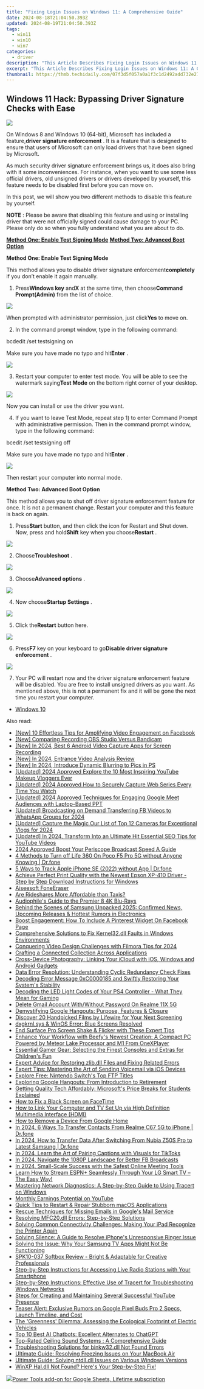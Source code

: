 ```yaml
---
title: "Fixing Login Issues on Windows 11: A Comprehensive Guide"
date: 2024-08-18T21:04:50.393Z
updated: 2024-08-19T21:04:50.393Z
tags:
  - win11
  - win10
  - win7
categories:
  - driver
description: "This Article Describes Fixing Login Issues on Windows 11: A Comprehensive Guide"
excerpt: "This Article Describes Fixing Login Issues on Windows 11: A Comprehensive Guide"
thumbnail: https://thmb.techidaily.com/07f3d5f057a0a1f3c1d2492add732e27fc47138ba4a1808a078297c558520a47.png
---
```


## Windows 11 Hack: Bypassing Driver Signature Checks with Ease

![](https://images.drivereasy.com/wp-content/uploads/2017/02/img_58b52a003bb57.jpg)

 On Windows 8 and Windows 10 (64-bit), Microsoft has included a feature,**driver signature enforcement** . It is a feature that is designed to ensure that users of Microsoft can only load drivers that have been signed by Microsoft.

 As much security driver signature enforcement brings us, it does also bring with it some inconveniences. For instance, when you want to use some less official drivers, old unsigned drivers or drivers developed by yourself, this feature needs to be disabled first before you can move on.

 In this post, we will show you two different methods to disable this feature by yourself.

**NOTE** : Please be aware that disabling this feature and using or installing driver that were not officially signed could cause damage to your PC. Please only do so when you fully understand what you are about to do.

[**Method One: Enable Test Signing Mode**](https://tools.techidaily.com/drivereasy/download/)
[**Method Two: Advanced Boot Option**](https://tools.techidaily.com/drivereasy/download/)

 **Method One: Enable Test Signing Mode**

 This method allows you to disable driver signature enforcement**completely** if you don’t enable it again manually.

 1) Press**Windows key** and**X** at the same time, then choose**Command Prompt(Admin)** from the list of choice.

![](https://images.drivereasy.com/wp-content/uploads/2017/02/img_58b52400287b2.png)
  
 When prompted with administrator permission, just click**Yes** to move on.

 2) In the command prompt window, type in the following command:

bcdedit /set testsigning on

 Make sure you have made no typo and hit**Enter** .

![](https://images.drivereasy.com/wp-content/uploads/2017/02/img_58b5256f2d41d.jpg)

 3) Restart your computer to enter test mode. You will be able to see the watermark saying**Test Mode** on the bottom right corner of your desktop.

![](https://images.drivereasy.com/wp-content/uploads/2017/02/img_58b526cd6a758.jpg)

 Now you can install or use the driver you want.

 4) If you want to leave Test Mode, repeat step 1) to enter Command Prompt with administrative permission. Then in the command prompt window, type in the following command:

bcedit /set testsigning off

 Make sure you have made no typo and hit**Enter** .

![](https://images.drivereasy.com/wp-content/uploads/2017/02/img_58b5277821eea.jpg)

 Then restart your computer into normal mode.

**Method Two: Advanced Boot Option**

 This method allows you to shut off driver signature enforcement feature for once. It is not a permanent change. Restart your computer and this feature is back on again.

 1) Press**Start** button, and then click the icon for Restart and Shut down. Now, press and hold**Shift** key when you choose**Restart** .

![](https://images.drivereasy.com/wp-content/uploads/2017/02/img_58b5290902f87.png)
  
 2) Choose**Troubleshoot** .

![](https://images.drivereasy.com/wp-content/uploads/2017/02/img_58b52950e64a6.jpg)

 3) Choose**Advanced options** .

![](https://images.drivereasy.com/wp-content/uploads/2017/02/img_58b52981a7af8.jpg)

 4) Now choose**Startup Settings** .

![](https://images.drivereasy.com/wp-content/uploads/2017/02/img_58b529a600eb2.jpg)

 5) Click the**Restart** button here.

![](https://images.drivereasy.com/wp-content/uploads/2017/02/img_58b529d3d6368.jpg)

 6) Press**F7** key on your keyboard to go**Disable driver signature enforcement** .

![](https://images.drivereasy.com/wp-content/uploads/2017/02/img_58b52a003bb57.jpg)

 7) Your PC will restart now and the driver signature enforcement feature will be disabled. You are free to install unsigned drivers as you want. As mentioned above, this is not a permanent fix and it will be gone the next time you restart your computer.

* [Windows 10](https://tools.techidaily.com/drivereasy/download/)

<ins class="adsbygoogle"
     style="display:block"
     data-ad-format="autorelaxed"
     data-ad-client="ca-pub-7571918770474297"
     data-ad-slot="1223367746"></ins>



<ins class="adsbygoogle"
     style="display:block"
     data-ad-client="ca-pub-7571918770474297"
     data-ad-slot="8358498916"
     data-ad-format="auto"
     data-full-width-responsive="true"></ins>

<span class="atpl-alsoreadstyle">Also read:</span>
<div><ul>
<li><a href="https://facebook-video-content.techidaily.com/new-10-effortless-tips-for-amplifying-video-engagement-on-facebook/"><u>[New] 10 Effortless Tips for Amplifying Video Engagement on Facebook</u></a></li>
<li><a href="https://screen-recording.techidaily.com/new-comparing-recording-obs-studio-versus-bandicam/"><u>[New] Comparing Recording  OBS Studio Versus Bandicam</u></a></li>
<li><a href="https://screen-mirroring-recording.techidaily.com/new-in-2024-best-6-android-video-capture-apps-for-screen-recording/"><u>[New] In 2024, Best 6 Android Video Capture Apps for Screen Recording</u></a></li>
<li><a href="https://on-screen-recording.techidaily.com/new-in-2024-entrance-video-analysis-review/"><u>[New] In 2024, Entrance Video Analysis Review</u></a></li>
<li><a href="https://fox-hovers.techidaily.com/new-in-2024-introduce-dynamic-blurring-to-pics-in-ps/"><u>[New] In 2024, Introduce Dynamic Blurring to Pics in PS</u></a></li>
<li><a href="https://facebook-record-videos.techidaily.com/updated-2024-approved-explore-the-10-most-inspiring-youtube-makeup-vloggers-ever/"><u>[Updated] 2024 Approved  Explore the 10 Most Inspiring YouTube Makeup Vloggers Ever</u></a></li>
<li><a href="https://screen-capture.techidaily.com/updated-2024-approved-how-to-securely-capture-web-series-every-time-you-watch/"><u>[Updated] 2024 Approved  How to Securely Capture Web Series Every Time You Watch</u></a></li>
<li><a href="https://screen-activity-recording.techidaily.com/updated-2024-approved-techniques-for-engaging-google-meet-audiences-with-laptop-based-ppt/"><u>[Updated] 2024 Approved  Techniques for Engaging Google Meet Audiences with Laptop-Based PPT</u></a></li>
<li><a href="https://facebook-clips.techidaily.com/updated-broadcasting-on-demand-transferring-fb-videos-to-whatsapp-groups-for-2024/"><u>[Updated] Broadcasting on Demand  Transferring FB Videos to WhatsApp Groups for 2024</u></a></li>
<li><a href="https://facebook-record-videos.techidaily.com/updated-capture-the-magic-our-list-of-top-12-cameras-for-exceptional-vlogs-for-2024/"><u>[Updated] Capture the Magic  Our List of Top 12 Cameras for Exceptional Vlogs for 2024</u></a></li>
<li><a href="https://youtube-zero.techidaily.com/ed-in-2024-transform-into-an-ultimate-hit-essential-seo-tips-for-youtube-videos/"><u>[Updated] In 2024, Transform Into an Ultimate Hit  Essential SEO Tips for YouTube Videos</u></a></li>
<li><a href="https://extra-tips.techidaily.com/2024-approved-boost-your-periscope-broadcast-speed-a-guide/"><u>2024 Approved  Boost Your Periscope Broadcast Speed  A Guide</u></a></li>
<li><a href="https://location-fake.techidaily.com/4-methods-to-turn-off-life-360-on-poco-f5-pro-5g-without-anyone-knowing-drfone-by-drfone-virtual-android/"><u>4 Methods to Turn off Life 360 On Poco F5 Pro 5G without Anyone Knowing | Dr.fone</u></a></li>
<li><a href="https://ios-location-track.techidaily.com/5-ways-to-track-apple-iphone-se-2022-without-app-drfone-by-drfone-virtual-ios/"><u>5 Ways to Track Apple iPhone SE (2022) without App | Dr.fone</u></a></li>
<li><a href="https://driver-download.techidaily.com/achieve-perfect-print-quality-with-the-newest-epson-xp-410-driver-step-by-step-download-instructions-for-windows/"><u>Achieve Perfect Print Quality with the Newest Epson XP-410 Driver - Step by Step Download Instructions for Windows</u></a></li>
<li><a href="https://tools.techidaily.com/aiseesoft/fone-eraser/"><u>Aiseesoft FoneEraser</u></a></li>
<li><a href="https://techtrends.techidaily.com/are-rideshares-more-affordable-than-taxis/"><u>Are Rideshares More Affordable than Taxis?</u></a></li>
<li><a href="https://extra-lessons.techidaily.com/audiophiles-guide-to-the-premier-8-4k-blu-rays/"><u>Audiophile's Guide to the Premier 8 4K Blu-Rays</u></a></li>
<li><a href="https://techtrends.techidaily.com/behind-the-scenes-of-samsung-unpacked-2025-confirmed-news-upcoming-releases-and-hottest-rumors-in-electronics/"><u>Behind the Scenes of Samsung Unpacked 2025: Confirmed News, Upcoming Releases & Hottest Rumors in Electronics</u></a></li>
<li><a href="https://techtrends.techidaily.com/boost-engagement-how-to-include-a-pinterest-widget-on-facebook-page/"><u>Boost Engagement: How To Include A Pinterest Widget On Facebook Page</u></a></li>
<li><a href="https://techtrends.techidaily.com/comprehensive-solutions-to-fix-kernel32dll-faults-in-windows-environments/"><u>Comprehensive Solutions to Fix Kernel32.dll Faults in Windows Environments</u></a></li>
<li><a href="https://extra-hints.techidaily.com/conquering-video-design-challenges-with-filmora-tips-for-2024/"><u>Conquering Video Design Challenges with Filmora Tips for 2024</u></a></li>
<li><a href="https://article-posts.techidaily.com/crafting-a-connected-collection-across-applications/"><u>Crafting a Connected Collection Across Applications</u></a></li>
<li><a href="https://techtrends.techidaily.com/cross-device-photography-linking-your-icloud-with-ios-windows-and-android-gadgets/"><u>Cross-Device Photography: Linking Your iCloud with iOS, Windows and Android Gadgets</u></a></li>
<li><a href="https://common-error.techidaily.com/data-error-resolution-understanding-cyclic-redundancy-check-fixes/"><u>Data Error Resolution: Understanding Cyclic Redundancy Check Fixes</u></a></li>
<li><a href="https://techtrends.techidaily.com/decoding-error-message-0xc0000185-and-swiftly-restoring-your-systems-stability/"><u>Decoding Error Message 0xC0000185 and Swiftly Restoring Your System's Stability</u></a></li>
<li><a href="https://techtrends.techidaily.com/decoding-the-led-light-codes-of-your-ps4-controller-what-they-mean-for-gaming/"><u>Decoding the LED Light Codes of Your PS4 Controller - What They Mean for Gaming</u></a></li>
<li><a href="https://easy-unlock-android.techidaily.com/delete-gmail-account-withwithout-password-on-realme-11x-5g-by-drfone-android/"><u>Delete Gmail Account With/Without Password On Realme 11X 5G</u></a></li>
<li><a href="https://techtrends.techidaily.com/demystifying-google-hangouts-purpose-features-and-closure/"><u>Demystifying Google Hangouts: Purpose, Features & Closure</u></a></li>
<li><a href="https://techtrends.techidaily.com/discover-20-handpicked-films-by-lifewire-for-your-next-screening/"><u>Discover 20 Handpicked Films by Lifewire for Your Next Screening</u></a></li>
<li><a href="https://network-issues.techidaily.com/dxgkrnlsys-and-winos-error-blue-screens-resolved/"><u>dxgkrnl.sys & WinOS Error: Blue Screens Resolved</u></a></li>
<li><a href="https://techtrends.techidaily.com/end-surface-pro-screen-shake-and-flicker-with-these-expert-tips/"><u>End Surface Pro Screen Shake & Flicker with These Expert Tips</u></a></li>
<li><a href="https://techtrends.techidaily.com/enhance-your-workflow-with-beefys-newest-creation-a-compact-pc-powered-by-meteor-lake-processor-and-m1-from-onexplayer/"><u>Enhance Your Workflow with Beefy's Newest Creation: A Compact PC Powered by Meteor Lake Processor and M1 From OneXPlayer</u></a></li>
<li><a href="https://techtrends.techidaily.com/essential-gamer-gear-selecting-the-finest-consoles-and-extras-for-childrens-fun/"><u>Essential Gamer Gear: Selecting the Finest Consoles and Extras for Children's Fun</u></a></li>
<li><a href="https://techtrends.techidaily.com/expert-advice-for-restoring-zlibdll-files-and-fixing-related-errors/"><u>Expert Advice for Restoring zlib.dll Files and Fixing Related Errors</u></a></li>
<li><a href="https://techtrends.techidaily.com/expert-tips-mastering-the-art-of-sending-voicemail-via-ios-devices/"><u>Expert Tips: Mastering the Art of Sending Voicemail via iOS Devices</u></a></li>
<li><a href="https://games-able.techidaily.com/explore-free-nintendo-switchs-top-ftp-titles/"><u>Explore Free: Nintendo Switch's Top FTP Titles</u></a></li>
<li><a href="https://techtrends.techidaily.com/exploring-google-hangouts-from-introduction-to-retirement/"><u>Exploring Google Hangouts: From Introduction to Retirement</u></a></li>
<li><a href="https://techtrends.techidaily.com/getting-quality-tech-affordably-microsofts-price-breaks-for-students-explained/"><u>Getting Quality Tech Affordably: Microsoft's Price Breaks for Students Explained</u></a></li>
<li><a href="https://techtrends.techidaily.com/how-to-fix-a-black-screen-on-facetime/"><u>How to Fix a Black Screen on FaceTime</u></a></li>
<li><a href="https://techtrends.techidaily.com/how-to-link-your-computer-and-tv-set-up-via-high-definition-multimedia-interface-hdmi/"><u>How to Link Your Computer and TV Set Up via High Definition Multimedia Interface (HDMI)</u></a></li>
<li><a href="https://techtrends.techidaily.com/how-to-remove-a-device-from-google-home/"><u>How to Remove a Device From Google Home</u></a></li>
<li><a href="https://android-transfer.techidaily.com/in-2024-6-ways-to-transfer-contacts-from-realme-c67-5g-to-iphone-drfone-by-drfone-transfer-from-android-transfer-from-android/"><u>In 2024, 6 Ways To Transfer Contacts From Realme C67 5G to iPhone | Dr.fone</u></a></li>
<li><a href="https://android-transfer.techidaily.com/in-2024-how-to-transfer-data-after-switching-from-nubia-z50s-pro-to-latest-samsung-drfone-by-drfone-transfer-from-android-transfer-from-android/"><u>In 2024, How to Transfer Data After Switching From Nubia Z50S Pro to Latest Samsung | Dr.fone</u></a></li>
<li><a href="https://tiktok-videos.techidaily.com/in-2024-learn-the-art-of-pairing-captions-with-visuals-for-tiktoks/"><u>In 2024, Learn the Art of Pairing Captions with Visuals for TikToks</u></a></li>
<li><a href="https://facebook-clips.techidaily.com/in-2024-navigate-the-1080p-landscape-for-better-fb-broadcasts/"><u>In 2024, Navigate the 1080P Landscape for Better FB Broadcasts</u></a></li>
<li><a href="https://video-screen-grab.techidaily.com/in-2024-small-scale-success-with-the-safest-online-meeting-tools/"><u>In 2024, Small-Scale Success with the Safest Online Meeting Tools</u></a></li>
<li><a href="https://techtrends.techidaily.com/1722872776104-learn-how-to-stream-espnplus-seamlessly-through-your-lg-smart-tv-the-easy-way/"><u>Learn How to Stream ESPN+ Seamlessly Through Your LG Smart TV – The Easy Way!</u></a></li>
<li><a href="https://techtrends.techidaily.com/mastering-network-diagnostics-a-step-by-step-guide-to-using-tracert-on-windows/"><u>Mastering Network Diagnostics: A Step-by-Step Guide to Using Tracert on Windows</u></a></li>
<li><a href="https://youtube-video-recordings.techidaily.com/monthly-earnings-potential-on-youtube/"><u>Monthly Earnings Potential on YouTube</u></a></li>
<li><a href="https://techtrends.techidaily.com/quick-tips-to-restart-and-repair-stubborn-macos-applications/"><u>Quick Tips to Restart & Repair Stubborn macOS Applications</u></a></li>
<li><a href="https://techtrends.techidaily.com/rescue-techniques-for-missing-emails-in-googles-mail-service/"><u>Rescue Techniques for Missing Emails in Google's Mail Service</u></a></li>
<li><a href="https://techtrends.techidaily.com/resolving-mfc20dll-errors-step-by-step-solutions/"><u>Resolving MFC20.dll Errors: Step-by-Step Solutions</u></a></li>
<li><a href="https://techtrends.techidaily.com/solving-common-connectivity-challenges-making-your-ipad-recognize-the-printer-again/"><u>Solving Common Connectivity Challenges: Making Your iPad Recognize the Printer Again</u></a></li>
<li><a href="https://techtrends.techidaily.com/solving-silence-a-guide-to-resolve-iphones-unresponsive-ringer-issue/"><u>Solving Silence: A Guide to Resolve iPhone's Unresponsive Ringer Issue</u></a></li>
<li><a href="https://techtrends.techidaily.com/solving-the-issue-why-your-samsung-tv-apps-might-not-be-functioning/"><u>Solving the Issue: Why Your Samsung TV Apps Might Not Be Functioning</u></a></li>
<li><a href="https://snapchat-videos.techidaily.com/spk10-037-softbox-review-bright-and-adaptable-for-creative-professionals/"><u>SPK10-037 Softbox Review - Bright & Adaptable for Creative Professionals</u></a></li>
<li><a href="https://techtrends.techidaily.com/step-by-step-instructions-for-accessing-live-radio-stations-with-your-smartphone/"><u>Step-by-Step Instructions for Accessing Live Radio Stations with Your Smartphone</u></a></li>
<li><a href="https://techtrends.techidaily.com/step-by-step-instructions-effective-use-of-tracert-for-troubleshooting-windows-networks/"><u>Step-by-Step Instructions: Effective Use of Tracert for Troubleshooting Windows Networks</u></a></li>
<li><a href="https://techtrends.techidaily.com/steps-for-creating-and-maintaining-several-successful-youtube-presence/"><u>Steps for Creating and Maintaining Several Successful YouTube Presence</u></a></li>
<li><a href="https://techtrends.techidaily.com/teaser-alert-exclusive-rumors-on-google-pixel-buds-pro-2-specs-launch-timeline-and-cost/"><u>Teaser Alert: Exclusive Rumors on Google Pixel Buds Pro 2 Specs, Launch Timeline, and Cost</u></a></li>
<li><a href="https://techtrends.techidaily.com/the-greenness-dilemma-assessing-the-ecological-footprint-of-electric-vehicles/"><u>The 'Greenness' Dilemma: Assessing the Ecological Footprint of Electric Vehicles</u></a></li>
<li><a href="https://techtrends.techidaily.com/top-10-best-ai-chatbots-excellent-alternates-to-chatgpt/"><u>Top 10 Best AI Chatbots: Excellent Alternates to ChatGPT</u></a></li>
<li><a href="https://techtrends.techidaily.com/top-rated-ceiling-sound-systems-a-comprehensive-guide/"><u>Top-Rated Ceiling Sound Systems : A Comprehensive Guide</u></a></li>
<li><a href="https://techtrends.techidaily.com/troubleshooting-solutions-for-binkw32dll-not-found-errors/"><u>Troubleshooting Solutions for binkw32.dll Not Found Errors</u></a></li>
<li><a href="https://techtrends.techidaily.com/ultimate-guide-resolving-freezing-issues-on-your-macbook-air/"><u>Ultimate Guide: Resolving Freezing Issues on Your MacBook Air</u></a></li>
<li><a href="https://techtrends.techidaily.com/ultimate-guide-solving-ntdlldll-issues-on-various-windows-versions/"><u>Ultimate Guide: Solving ntdll.dll Issues on Various Windows Versions</u></a></li>
<li><a href="https://techtrends.techidaily.com/1722889361116-winxp-haldll-not-found-heres-your-step-by-step-fix/"><u>WinXP Hal.dll Not Found? Here's Your Step-by-Step Fix!</u></a></li>
</ul></div>

<!-- affiliate ads begin -->
<a href="https://secure.2checkout.com/order/checkout.php?PRODS=4726807&QTY=1&AFFILIATE=108875&CART=1"><img src="https://secure.avangate.com/images/merchant/c14a8df1e1b4d5297e9cb30cb34d5a00/products/copy_copy_power-tools-48.png" border="0">Power Tools add-on for Google Sheets, Lifetime subscription</a>
<!-- affiliate ads end -->